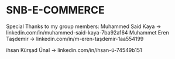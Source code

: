 # SNB-E-COMMERCE
Special Thanks to my group members:
Muhammed Said Kaya -> linkedin.com/in/muhammed-said-kaya-7ba92a164
Muhammet Eren Taşdemir -> linkedin.com/in/m-eren-taşdemir-1aa554199


ihsan Kürşad Ünal -> linkedin.com/in/ihsan-ü-74549b151
